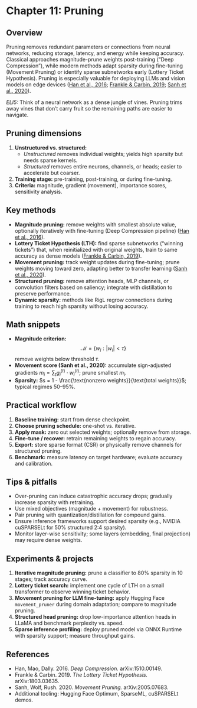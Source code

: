 # Chapter 11: Pruning

## Overview
Pruning removes redundant parameters or connections from neural networks, reducing storage, latency, and energy while keeping accuracy. Classical approaches magnitude-prune weights post-training (“Deep Compression”), while modern methods adapt sparsity during fine-tuning (Movement Pruning) or identify sparse subnetworks early (Lottery Ticket Hypothesis). Pruning is especially valuable for deploying LLMs and vision models on edge devices ([Han et al., 2016](https://arxiv.org/abs/1510.00149); [Frankle & Carbin, 2019](https://arxiv.org/abs/1803.03635); [Sanh et al., 2020](https://arxiv.org/abs/2005.07683)).

*ELI5:* Think of a neural network as a dense jungle of vines. Pruning trims away vines that don’t carry fruit so the remaining paths are easier to navigate.

## Pruning dimensions
1. **Unstructured vs. structured:**
   - *Unstructured* removes individual weights; yields high sparsity but needs sparse kernels.
   - *Structured* removes entire neurons, channels, or heads; easier to accelerate but coarser.
2. **Training stage:** pre-training, post-training, or during fine-tuning.
3. **Criteria:** magnitude, gradient (movement), importance scores, sensitivity analysis.

## Key methods
- **Magnitude pruning:** remove weights with smallest absolute value, optionally iteratively with fine-tuning (Deep Compression pipeline) ([Han et al., 2016](https://arxiv.org/abs/1510.00149)).
- **Lottery Ticket Hypothesis (LTH):** find sparse subnetworks (“winning tickets”) that, when reinitialized with original weights, train to same accuracy as dense models ([Frankle & Carbin, 2019](https://arxiv.org/abs/1803.03635)).
- **Movement pruning:** track weight updates during fine-tuning; prune weights moving toward zero, adapting better to transfer learning ([Sanh et al., 2020](https://arxiv.org/abs/2005.07683)).
- **Structured pruning:** remove attention heads, MLP channels, or convolution filters based on saliency; integrate with distillation to preserve performance.
- **Dynamic sparsity:** methods like RigL regrow connections during training to reach high sparsity without losing accuracy.

## Math snippets
- **Magnitude criterion:**  
  $$\mathcal{M} = \{w_i : |w_i| < \tau \}$$  remove weights below threshold $\tau$.
- **Movement score (Sanh et al., 2020):** accumulate sign-adjusted gradients $m_i = \sum_t g_i^{(t)} \cdot w_i^{(t)}$; prune smallest $m_i$.
- **Sparsity:** $s = 1 - \frac{\text{nonzero weights}}{\text{total weights}}$; typical regimes 50–95%.

## Practical workflow
1. **Baseline training:** start from dense checkpoint.
2. **Choose pruning schedule:** one-shot vs. iterative.
3. **Apply mask:** zero out selected weights; optionally remove from storage.
4. **Fine-tune / recover:** retrain remaining weights to regain accuracy.
5. **Export:** store sparse format (CSR) or physically remove channels for structured pruning.
6. **Benchmark:** measure latency on target hardware; evaluate accuracy and calibration.

## Tips & pitfalls
- Over-pruning can induce catastrophic accuracy drops; gradually increase sparsity with retraining.
- Use mixed objectives (magnitude + movement) for robustness.
- Pair pruning with quantization/distillation for compound gains.
- Ensure inference frameworks support desired sparsity (e.g., NVIDIA cuSPARSELt for 50% structured 2:4 sparsity).
- Monitor layer-wise sensitivity; some layers (embedding, final projection) may require dense weights.

## Experiments & projects
1. **Iterative magnitude pruning:** prune a classifier to 80% sparsity in 10 stages; track accuracy curve.
2. **Lottery ticket search:** implement one cycle of LTH on a small transformer to observe winning ticket behavior.
3. **Movement pruning for LLM fine-tuning:** apply Hugging Face `movement_pruner` during domain adaptation; compare to magnitude pruning.
4. **Structured head pruning:** drop low-importance attention heads in LLaMA and benchmark perplexity vs. speed.
5. **Sparse inference profiling:** deploy pruned model via ONNX Runtime with sparsity support; measure throughput gains.

## References
- Han, Mao, Dally. 2016. *Deep Compression.* arXiv:1510.00149.
- Frankle & Carbin. 2019. *The Lottery Ticket Hypothesis.* arXiv:1803.03635.
- Sanh, Wolf, Rush. 2020. *Movement Pruning.* arXiv:2005.07683.
- Additional tooling: Hugging Face Optimum, SparseML, cuSPARSELt demos.
